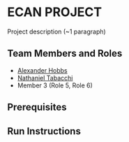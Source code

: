 # ECAN PROJECT

Project description (~1 paragraph)

## Team Members and Roles

* [Alexander Hobbs](https://github.com/hobbsAlex/CIS350-HW2-HOBBS)
* [Nathaniel Tabacchi](https://github.com/DireTabacchi/CIS350-HW2-Tabacchi)
* Member 3 (Role 5, Role 6)

## Prerequisites

## Run Instructions
